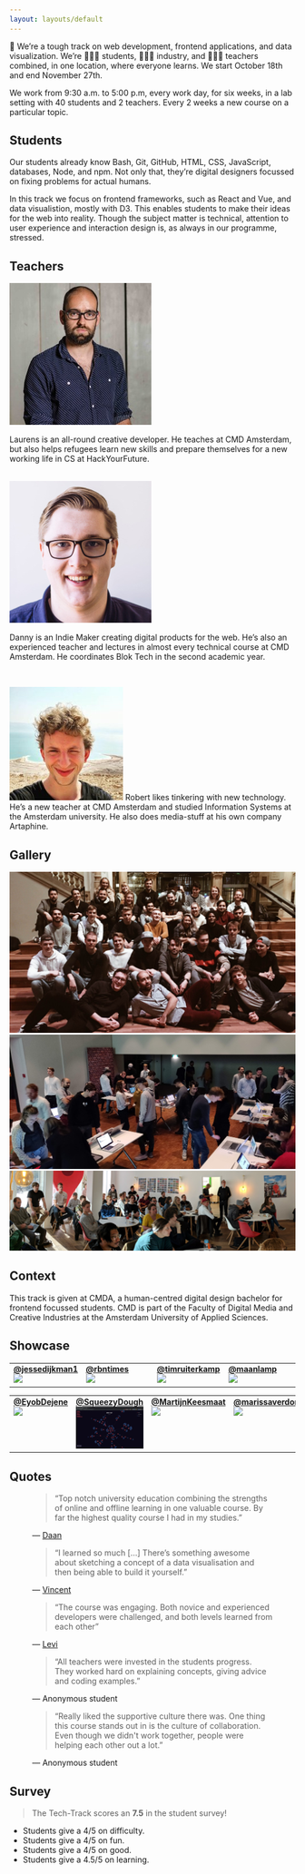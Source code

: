 ```yaml
---
layout: layouts/default
---
```


👋 We’re a tough track on web development, frontend applications, and data visualization. We’re 👩🏽‍🎓 students, 👷🏽‍♀️ industry, and 👩🏽‍🏫 teachers combined, in one location, where everyone learns. We start October 18th and end November 27th.

We work from 9:30 a.m. to 5:00 p.m, every work day, for six weeks, in a lab setting with 40 students and 2 teachers. Every 2 weeks a new course on a particular topic.

## Students

Our students already know Bash, Git, GitHub, HTML, CSS, JavaScript, databases, Node, and npm. Not only that, they’re digital designers focussed on fixing problems for actual humans.

In this track we focus on frontend frameworks, such as React and Vue, and data visualistion, mostly with D3. This enables students to make their ideas for the web into reality. Though the subject matter is technical, attention to user experience and interaction design is, as always in our programme, stressed.

## Teachers

<img class="avatar" src="img/laurens.jpg" alt="Laurens is a teacher">
<p>
Laurens is an all-round creative developer. He teaches at CMD Amsterdam, but also helps refugees learn new skills and prepare themselves for a new working life in CS at HackYourFuture.
</p>

<br>
<img class="avatar" src="img/danny.jpg" alt="Danny is a teacher">
<p>
Danny is an Indie Maker creating digital products for the web. He’s also an experienced teacher and lectures in almost every technical course at CMD Amsterdam. He coordinates Blok Tech in the second academic year.
</p>

<br>
<p>
<img class="avatar" src="img/robert.jpg" alt="Robert is a teacher">
Robert likes tinkering with new technology. He’s a new teacher at CMD Amsterdam and studied Information Systems at the Amsterdam university. He also does media-stuff at his own company Artaphine.
</p>


## Gallery

![Expo cover photo](img/cover.jpg)
![Expo cover photo](img/cover-2.jpg)
![Expo cover photo](img/cover-3.jpg)

## Context

This track is given at CMDA, a human-centred digital design bachelor for frontend focussed students. CMD is part of the Faculty of Digital Media and Creative Industries at the Amsterdam University of Applied Sciences.


## Showcase

<table>
  <tr valign="top">
    <td width="25%"><a href="https://github.com/jessedijkman1"><strong>@jessedijkman1</strong></a><br><a href="https://github.com/jessedijkman1/frontend-applications"><img src="https://raw.githubusercontent.com/cmda-tt/course-18-19/master/image/frontend-applications-jesse.png"></a></td>
    <td width="25%"><a href="https://github.com/rbntimes"><strong>@rbntimes</strong></a><br><a href="https://github.com/rbntimes/frontend-applications"><img src="https://raw.githubusercontent.com/cmda-tt/course-18-19/master/image/frontend-applications-robin.png"></a></td>
    <td width="25%"><a href="https://github.com/timruiterkamp"><strong>@timruiterkamp</strong></a><br><a href="https://github.com/timruiterkamp/frontend-applications"><img src="https://raw.githubusercontent.com/cmda-tt/course-18-19/master/image/frontend-applications-tim.png"></a></td>
    <td width="25%"><a href="https://github.com/maanlamp"><strong>@maanlamp</strong></a><br><a href="https://github.com/maanlamp/frontend-applications"><img src="https://raw.githubusercontent.com/cmda-tt/course-18-19/master/image/frontend-applications-wouter.png"></a></td>
  </tr>
</table>

<table>
  <tr valign="top">
    <td width="25%"><a href="https://github.com/EyobDejene/"><strong>@EyobDejene</strong></a><br><a href="https://github.com/EyobDejene/frontend-data"><img src="https://camo.githubusercontent.com/63b18f32492d81088d3e86e83d1a3037adf76dc8/68747470733a2f2f692e6779617a6f2e636f6d2f63666565376430343164366639313838623163323231633865643839356436332e676966"></a></td>
    <td width="25%"><a href="https://github.com/SqueezyDough/"><strong>@SqueezyDough</strong></a><br><a href="https://github.com/SqueezyDough/frontend-data"><img src="https://raw.githubusercontent.com/SqueezyDough/frontend-data/master/github/site.png"></a></td>
    <td width="25%"><a href="https://github.com/MartijnKeesmaat"><strong>@MartijnKeesmaat</strong></a><br><a href="https://github.com/MartijnKeesmaat/frontend-applications"><img src="https://user-images.githubusercontent.com/8048514/67623677-72358080-f828-11e9-8df8-6c20e2676cf0.gif"></a></td>
    <td width="25%"><a href="https://github.com/marissaverdonck"><strong>@marissaverdonck</strong></a><br><a href="https://github.com/marissaverdonck/frontend-data"><img src="https://user-images.githubusercontent.com/43657951/67805164-c2af1700-fa90-11e9-88b3-fcbc576b1be8.png"></a></td>
  </tr>
</table>

## Quotes

<figure>
  <blockquote>
    <p>“Top notch university education combining the strengths of online and offline learning in one valuable course. By far the highest quality course I had in my studies.”
  </blockquote>
  <figcaption>
    <p>— <a href=https://github.com/danoszz>Daan</a></p>
  </figcaption>
</figure>

<figure>
  <blockquote>
    <p>“I learned so much […] There’s something awesome about sketching a concept of a data visualisation and then being able to build it yourself.”
  </blockquote>
  <figcaption>
    <p>— <a href=https://github.com/VincentKempers>Vincent</a>
  </figcaption>
</figure>

<figure>
  <blockquote>
    <p>“The course was engaging. Both novice and experienced developers were challenged, and both levels learned from each other”
  </blockquote>
  <figcaption>
    <p>— <a href=https://github.com/levizimmerman>Levi</a>
  </figcaption>
</figure>

<figure>
  <blockquote>
    <p>“All teachers were invested in the students progress. They worked hard on explaining concepts, giving advice and coding examples.”
  </blockquote>
  <figcaption>
    <p>— Anonymous student</a>
  </figcaption>
</figure>

<figure>
  <blockquote>
    <p>“Really liked the supportive culture there was. One thing this course stands out in is the culture of collaboration. Even though we didn't work together, people were helping each other out a lot.”
  </blockquote>
  <figcaption>
    <p>— Anonymous student</a>
  </figcaption>
</figure>
        
## Survey

> The Tech-Track scores an **7.5** in the student survey!

* Students give a 4/5 on difficulty.
* Students give a 4/5 on fun.
* Students give a 4/5 on good.
* Students give a 4.5/5 on learning.
